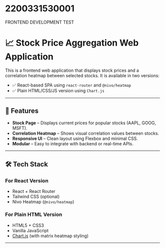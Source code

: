 # 2200331530001
FRONTEND DEVELOPMENT TEST
# 📈 Stock Price Aggregation Web Application

This is a frontend web application that displays stock prices and a correlation heatmap between selected stocks. It is available in two versions:
- ✅ React-based SPA using `react-router` and `@nivo/heatmap`
- ✅ Plain HTML/CSS/JS version using `Chart.js`

---

## 🔧 Features

- **Stock Page** – Displays current prices for popular stocks (AAPL, GOOG, MSFT).
- **Correlation Heatmap** – Shows visual correlation values between stocks.
- **Responsive UI** – Clean layout using Flexbox and minimal CSS.
- **Modular** – Easy to integrate with backend or real-time APIs.

---

## 🛠 Tech Stack

### For React Version
- React + React Router
- Tailwind CSS (optional)
- Nivo Heatmap (`@nivo/heatmap`)

### For Plain HTML Version
- HTML5 + CSS3
- Vanilla JavaScript
- [Chart.js](https://www.chartjs.org/) (with matrix heatmap styling)

---


